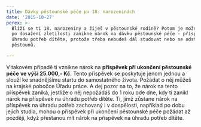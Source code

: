 ```yaml
---
title: Dávky pěstounské péče po 18. narozeninách
date: '2015-10-27'
perex: >-
  Blíží se ti 18. narozeniny a žiješ v pěstounské rodině? Potom je možné, že ti
  po dosažení zletilosti zanikne nárok na dávku pěstounské péče - příspěvek na
  úhradu potřeb dítěte, protože třeba nebudeš dál studovat nebo se odstěhuješ od
  pěstounů.

---
```



<p class="MsoNormal">V&nbsp;takovém případě ti vznikne nárok na <strong>příspěvek při ukončení pěstounské péče</strong> <strong>ve výši 25.000,- Kč</strong>. Tento příspěvek se poskytuje jenom jednou a slouží ke snadnějšímu startu do samostatného života. Požádat o něj můžeš na krajské pobočce Úřadu práce. A dej pozor na to, že nárok na tento příspěvek zaniká, jestliže o něj nepožádáš do 1 roku ode dne, kdy ti zanikl nárok na příspěvek na úhradu potřeb dítěte. Ti, jimž zůstane nárok na příspěvek na úhradu potřeb zachovaný i v&nbsp;dospělosti, například po dobu jejich studia, mohou o příspěvek při ukončení pěstounské péče požádat až později, když přestanou mít nárok na příspěvek na úhradu potřeb dítěte.</p><p class="Default"></p>

